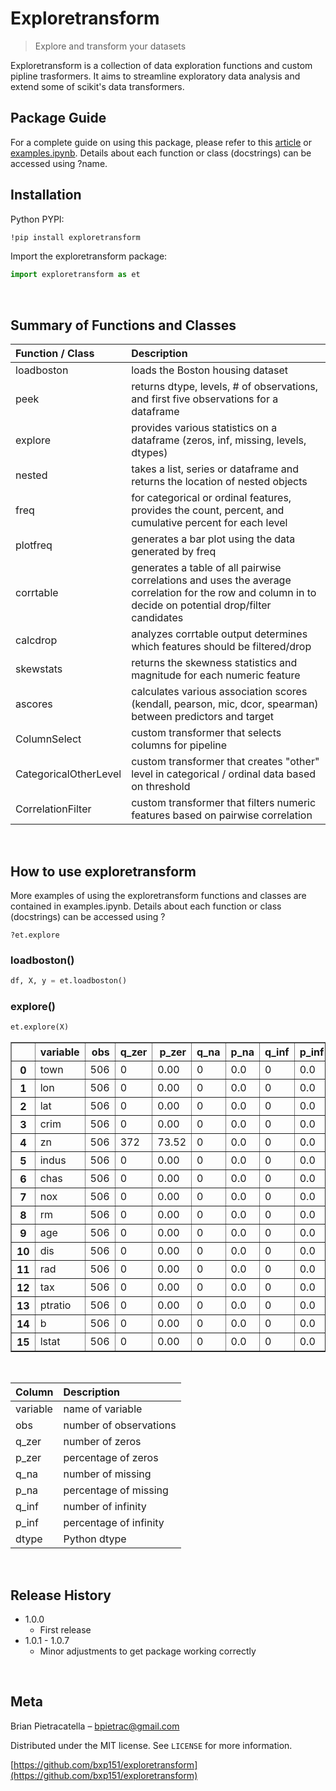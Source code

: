 # Exploretransform
> Explore and transform your datasets



Exploretransform is a collection of data exploration functions and custom pipline trasformers.  It aims to streamline exploratory data analysis and extend some of scikit's data transformers.
&nbsp;

## Package Guide

For a complete guide on using this package, please refer to this [article](https://towardsdatascience.com/make-exploratory-data-analysis-eda-faster-74c434595bcf) or  [examples.ipynb](https://github.com/bxp151/exploretransform/blob/master/examples.ipynb).  Details about each function or class (docstrings) can be accessed using ?name.  


## Installation

Python PYPI:

```sh
!pip install exploretransform
```
Import the exploretransform package:

```python
import exploretransform as et
```
&nbsp;


## Summary of Functions and Classes


Function / Class | Description
:---- | :------------- 
loadboston | loads the Boston housing dataset
peek | returns dtype, levels, # of observations, and first five observations for a dataframe
explore | provides various statistics on a dataframe (zeros, inf, missing, levels, dtypes)
nested | takes a list, series or dataframe and returns the location of nested objects
freq | for categorical or ordinal features, provides the count, percent, and cumulative percent for each level
plotfreq | generates a bar plot using the data generated by freq
corrtable | generates a table of all pairwise correlations and uses the average correlation for the row and column in to decide on potential drop/filter candidates
calcdrop | analyzes corrtable output determines which features should be filtered/drop 
skewstats | returns the skewness statistics and magnitude for each numeric feature
ascores | calculates various association scores (kendall, pearson, mic, dcor, spearman) between predictors and target
ColumnSelect | custom transformer that selects columns for pipeline
CategoricalOtherLevel | custom transformer that creates "other" level in categorical / ordinal data based on threshold
CorrelationFilter | custom transformer that filters numeric features based on pairwise correlation

&nbsp;

## How to use exploretransform


More examples of using the exploretransform functions and classes are contained in examples.ipynb.  Details about each function or class (docstrings) can be accessed using ?

```
?et.explore
```
### loadboston()

```python
df, X, y = et.loadboston()
```



### explore()


```python
et.explore(X)
```

<table border="1" class="dataframe">
  <thead>
    <tr style="text-align: right;">
      <th></th>
      <th>variable</th>
      <th>obs</th>
      <th>q_zer</th>
      <th>p_zer</th>
      <th>q_na</th>
      <th>p_na</th>
      <th>q_inf</th>
      <th>p_inf</th>
      <th>dtype</th>
    </tr>
  </thead>
  <tbody>
    <tr>
      <th>0</th>
      <td>town</td>
      <td>506</td>
      <td>0</td>
      <td>0.00</td>
      <td>0</td>
      <td>0.0</td>
      <td>0</td>
      <td>0.0</td>
      <td>object</td>
    </tr>
    <tr>
      <th>1</th>
      <td>lon</td>
      <td>506</td>
      <td>0</td>
      <td>0.00</td>
      <td>0</td>
      <td>0.0</td>
      <td>0</td>
      <td>0.0</td>
      <td>float64</td>
    </tr>
    <tr>
      <th>2</th>
      <td>lat</td>
      <td>506</td>
      <td>0</td>
      <td>0.00</td>
      <td>0</td>
      <td>0.0</td>
      <td>0</td>
      <td>0.0</td>
      <td>float64</td>
    </tr>
    <tr>
      <th>3</th>
      <td>crim</td>
      <td>506</td>
      <td>0</td>
      <td>0.00</td>
      <td>0</td>
      <td>0.0</td>
      <td>0</td>
      <td>0.0</td>
      <td>float64</td>
    </tr>
    <tr>
      <th>4</th>
      <td>zn</td>
      <td>506</td>
      <td>372</td>
      <td>73.52</td>
      <td>0</td>
      <td>0.0</td>
      <td>0</td>
      <td>0.0</td>
      <td>float64</td>
    </tr>
    <tr>
      <th>5</th>
      <td>indus</td>
      <td>506</td>
      <td>0</td>
      <td>0.00</td>
      <td>0</td>
      <td>0.0</td>
      <td>0</td>
      <td>0.0</td>
      <td>float64</td>
    </tr>
    <tr>
      <th>6</th>
      <td>chas</td>
      <td>506</td>
      <td>0</td>
      <td>0.00</td>
      <td>0</td>
      <td>0.0</td>
      <td>0</td>
      <td>0.0</td>
      <td>category</td>
    </tr>
    <tr>
      <th>7</th>
      <td>nox</td>
      <td>506</td>
      <td>0</td>
      <td>0.00</td>
      <td>0</td>
      <td>0.0</td>
      <td>0</td>
      <td>0.0</td>
      <td>float64</td>
    </tr>
    <tr>
      <th>8</th>
      <td>rm</td>
      <td>506</td>
      <td>0</td>
      <td>0.00</td>
      <td>0</td>
      <td>0.0</td>
      <td>0</td>
      <td>0.0</td>
      <td>float64</td>
    </tr>
    <tr>
      <th>9</th>
      <td>age</td>
      <td>506</td>
      <td>0</td>
      <td>0.00</td>
      <td>0</td>
      <td>0.0</td>
      <td>0</td>
      <td>0.0</td>
      <td>float64</td>
    </tr>
    <tr>
      <th>10</th>
      <td>dis</td>
      <td>506</td>
      <td>0</td>
      <td>0.00</td>
      <td>0</td>
      <td>0.0</td>
      <td>0</td>
      <td>0.0</td>
      <td>float64</td>
    </tr>
    <tr>
      <th>11</th>
      <td>rad</td>
      <td>506</td>
      <td>0</td>
      <td>0.00</td>
      <td>0</td>
      <td>0.0</td>
      <td>0</td>
      <td>0.0</td>
      <td>category</td>
    </tr>
    <tr>
      <th>12</th>
      <td>tax</td>
      <td>506</td>
      <td>0</td>
      <td>0.00</td>
      <td>0</td>
      <td>0.0</td>
      <td>0</td>
      <td>0.0</td>
      <td>int64</td>
    </tr>
    <tr>
      <th>13</th>
      <td>ptratio</td>
      <td>506</td>
      <td>0</td>
      <td>0.00</td>
      <td>0</td>
      <td>0.0</td>
      <td>0</td>
      <td>0.0</td>
      <td>float64</td>
    </tr>
    <tr>
      <th>14</th>
      <td>b</td>
      <td>506</td>
      <td>0</td>
      <td>0.00</td>
      <td>0</td>
      <td>0.0</td>
      <td>0</td>
      <td>0.0</td>
      <td>float64</td>
    </tr>
    <tr>
      <th>15</th>
      <td>lstat</td>
      <td>506</td>
      <td>0</td>
      <td>0.00</td>
      <td>0</td>
      <td>0.0</td>
      <td>0</td>
      <td>0.0</td>
      <td>float64</td>
    </tr>
  </tbody>
</table>
</div>



&nbsp;

Column | Description
:---- | :------------- 
variable | name of variable
obs | number of observations
q\_zer | number of zeros
p\_zer | percentage of zeros
q\_na | number of missing
p\_na | percentage of missing
q\_inf | number of infinity
p\_inf | percentage of infinity
dtype | Python dtype

&nbsp;



## Release History

* 1.0.0
    * First release
* 1.0.1 - 1.0.7
	 * Minor adjustments to get package working correctly

&nbsp;

## Meta

Brian Pietracatella – bpietrac@gmail.com

Distributed under the MIT license. See ``LICENSE`` for more information.

[https://github.com/bxp151/exploretransform](https://github.com/bxp151/exploretransform)


